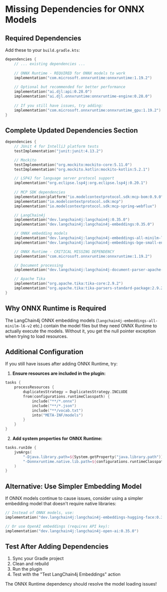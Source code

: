 # Missing Dependencies for ONNX Models

## Required Dependencies

Add these to your `build.gradle.kts`:

```kotlin
dependencies {
    // ... existing dependencies ...
    
    // ONNX Runtime - REQUIRED for ONNX models to work
    implementation("com.microsoft.onnxruntime:onnxruntime:1.19.2")
    
    // Optional but recommended for better performance
    implementation("ai.djl:api:0.28.0")
    implementation("ai.djl.onnxruntime:onnxruntime-engine:0.28.0")
    
    // If you still have issues, try adding:
    implementation("com.microsoft.onnxruntime:onnxruntime_gpu:1.19.2") // For GPU support
}
```

## Complete Updated Dependencies Section

```kotlin
dependencies {
    // JUnit 4 for IntelliJ platform tests
    testImplementation("junit:junit:4.13.2")

    // Mockito
    testImplementation("org.mockito:mockito-core:5.11.0")
    testImplementation("org.mockito.kotlin:mockito-kotlin:5.2.1")

    // LSP4J for language server protocol support
    implementation("org.eclipse.lsp4j:org.eclipse.lsp4j:0.20.1")
    
    // MCP SDK dependencies
    implementation(platform("io.modelcontextprotocol.sdk:mcp-bom:0.9.0"))
    implementation("io.modelcontextprotocol.sdk:mcp")
    implementation("io.modelcontextprotocol.sdk:mcp-spring-webflux")

    // LangChain4j
    implementation("dev.langchain4j:langchain4j:0.35.0")
    implementation("dev.langchain4j:langchain4j-embeddings:0.35.0")

    // ONNX embedding models
    implementation("dev.langchain4j:langchain4j-embeddings-all-minilm-l6-v2:0.35.0")
    implementation("dev.langchain4j:langchain4j-embeddings-bge-small-en-v15-q:0.35.0")

    // ONNX Runtime - CRITICAL MISSING DEPENDENCY
    implementation("com.microsoft.onnxruntime:onnxruntime:1.19.2")

    // Document processing
    implementation("dev.langchain4j:langchain4j-document-parser-apache-tika:0.35.0")

    // Apache Tika
    implementation("org.apache.tika:tika-core:2.9.2")
    implementation("org.apache.tika:tika-parsers-standard-package:2.9.2")
}
```

## Why ONNX Runtime is Required

The LangChain4j ONNX embedding models (`langchain4j-embeddings-all-minilm-l6-v2` etc.) contain the model files but they need ONNX Runtime to actually execute the models. Without it, you get the null pointer exception when trying to load resources.

## Additional Configuration

If you still have issues after adding ONNX Runtime, try:

1. **Ensure resources are included in the plugin:**
```kotlin
tasks {
    processResources {
        duplicatesStrategy = DuplicatesStrategy.INCLUDE
        from(configurations.runtimeClasspath) {
            include("**/*.onnx")
            include("**/*.json")
            include("**/vocab.txt")
            into("META-INF/models")
        }
    }
}
```

2. **Add system properties for ONNX Runtime:**
```kotlin
tasks.runIde {
    jvmArgs(
        "-Djava.library.path=${System.getProperty("java.library.path")}",
        "-Donnxruntime.native.lib.path=${configurations.runtimeClasspath.asPath}"
    )
}
```

## Alternative: Use Simpler Embedding Model

If ONNX models continue to cause issues, consider using a simpler embedding model that doesn't require native libraries:

```kotlin
// Instead of ONNX models, use:
implementation("dev.langchain4j:langchain4j-embeddings-hugging-face:0.35.0")

// Or use OpenAI embeddings (requires API key):
implementation("dev.langchain4j:langchain4j-open-ai:0.35.0")
```

## Test After Adding Dependencies

1. Sync your Gradle project
2. Clean and rebuild
3. Run the plugin
4. Test with the "Test LangChain4j Embeddings" action

The ONNX Runtime dependency should resolve the model loading issues!
